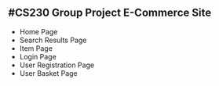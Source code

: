 #CS230 Group Project
E-Commerce Site
----

- Home Page
- Search Results Page
- Item Page
- Login Page
- User Registration Page
- User Basket Page
